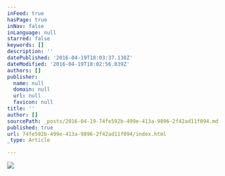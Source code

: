```yaml
---
inFeed: true
hasPage: true
inNav: false
inLanguage: null
starred: false
keywords: []
description: ''
datePublished: '2016-04-19T18:03:37.138Z'
dateModified: '2016-04-19T18:02:56.039Z'
authors: []
publisher:
  name: null
  domain: null
  url: null
  favicon: null
title: ''
author: []
sourcePath: _posts/2016-04-19-74fe592b-499e-413a-9896-2f42ad11f094.md
published: true
url: 74fe592b-499e-413a-9896-2f42ad11f094/index.html
_type: Article

---
```

![](https://the-grid-user-content.s3-us-west-2.amazonaws.com/cc6f5eb6-2b11-4bfc-bfa4-7f5d4b24effd.jpg)